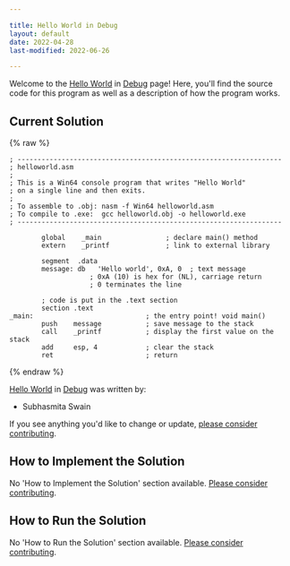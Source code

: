 ```yaml
---

title: Hello World in Debug
layout: default
date: 2022-04-28
last-modified: 2022-06-26

---
```


Welcome to the [Hello World](https://sampleprograms.io/projects/hello-world) in [Debug](https://sampleprograms.io/languages/debug) page! Here, you'll find the source code for this program as well as a description of how the program works.

## Current Solution

{% raw %}

```debug
; ------------------------------------------------------------------
; helloworld.asm
;
; This is a Win64 console program that writes "Hello World"
; on a single line and then exits.
;
; To assemble to .obj: nasm -f Win64 helloworld.asm
; To compile to .exe:  gcc helloworld.obj -o helloworld.exe
; ------------------------------------------------------------------

        global    _main                ; declare main() method
        extern    _printf              ; link to external library

        segment  .data
        message: db   'Hello world', 0xA, 0  ; text message
                    ; 0xA (10) is hex for (NL), carriage return
                    ; 0 terminates the line

        ; code is put in the .text section
        section .text
_main:                            ; the entry point! void main()
        push    message           ; save message to the stack
        call    _printf           ; display the first value on the stack
        add     esp, 4            ; clear the stack
        ret                       ; return
```

{% endraw %}

[Hello World](https://sampleprograms.io/projects/hello-world) in [Debug](https://sampleprograms.io/languages/debug) was written by:

- Subhasmita Swain

If you see anything you'd like to change or update, [please consider contributing](https://github.com/TheRenegadeCoder/sample-programs).

## How to Implement the Solution

No 'How to Implement the Solution' section available. [Please consider contributing](https://github.com/TheRenegadeCoder/sample-programs-website).

## How to Run the Solution

No 'How to Run the Solution' section available. [Please consider contributing](https://github.com/TheRenegadeCoder/sample-programs-website).